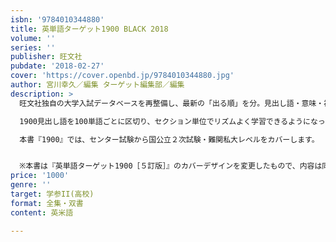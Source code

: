 ```yaml
---
isbn: '9784010344880'
title: 英単語ターゲット1900 BLACK 2018
volume: ''
series: ''
publisher: 旺文社
pubdate: '2018-02-27'
cover: 'https://cover.openbd.jp/9784010344880.jpg'
author: 宮川幸久／編集 ターゲット編集部／編集
description: >
  旺文社独自の大学入試データベースを再整備し、最新の「出る順」を分。見出し語・意味・補足情報・例文、すべてにわたって全面的な見直しを行いました。

  1900見出し語を100単語ごとに区切り、セクション単位でリズムよく学習できるようになっています。見出し語・見出し語の意味が聞ける無料音声ダウンロードサービス付き。

  本書『1900』では、センター試験から国公立２次試験・難関私大レベルをカバーします。


  ※本書は『英単語ターゲット1900［５訂版］』のカバーデザインを変更したもので、内容は同じです。
price: '1000'
genre: ''
target: 学参II(高校)
format: 全集・双書
content: 英米語

---
```


